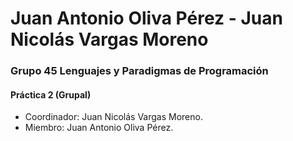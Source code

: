 # Juan Antonio Oliva Pérez - Juan Nicolás Vargas Moreno

### Grupo 45 Lenguajes y Paradigmas de Programación

#### Práctica 2 (Grupal)

* Coordinador: Juan Nicolás Vargas Moreno.
* Miembro: Juan Antonio Oliva Pérez.